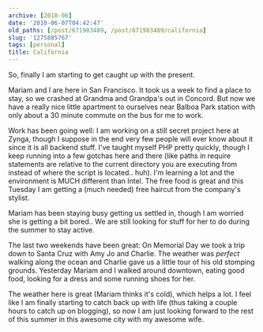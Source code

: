 ```yaml
---
archive: [2010-06]
date: '2010-06-07T04:42:47'
old_paths: [/post/671983489, /post/671983489/california]
slug: '1275885767'
tags: [personal]
title: California
---
```


So, finally I am starting to get caught up with the present.

Mariam and I are here in San Francisco.  It took us a week to find a place
to stay, so we crashed at Grandma and Grandpa's out in Concord.  But now
we have a really nice little apartment to ourselves near Balboa Park
station with only about a 30 minute commute on the bus for me to work.

Work has been going well: I am working on a still secret project here at
Zynga, though I suppose in the end very few people will ever know about it
since it is all backend stuff.  I've taught myself PHP pretty quickly,
though I keep running into a few gotchas here and there (like paths in
require statements are relative to the current directory you are executing
from instead of where the script is located.. huh).  I'm learning a lot
and the environment is MUCH different than Intel.  The free food is great
and this Tuesday I am getting a (much needed) free haircut from the
company's stylist.

Mariam has been staying busy getting us settled in, though I am worried
she is getting a bit bored.. We are still looking for stuff for her to do
during the summer to stay active.

The last two weekends have been great: On Memorial Day we took a trip down
to Santa Cruz with Amy Jo and Charlie.  The weather was *perfect* walking
along the ocean and Charlie gave us a little tour of his old stomping
grounds.  Yesterday Mariam and I walked around downtown, eating good food,
looking for a dress and some running shoes for her.

The weather here is great (Mariam thinks it's cold), which helps a lot.
I feel like I am finally starting to catch back up with life (thus taking
a couple hours to catch up on blogging), so now I am just looking forward
to the rest of this summer in this awesome city with my awesome wife.
